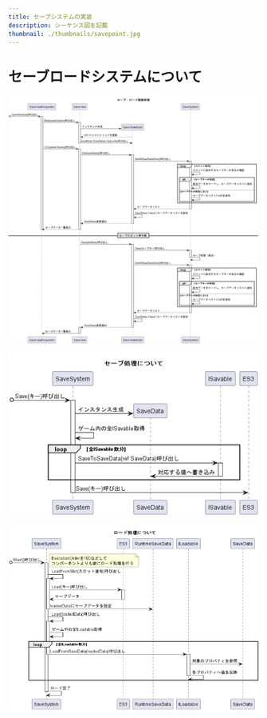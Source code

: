 ```yaml
---
title: セーブシステムの実装
description: シーケンス図を記載
thumbnail: ./thumbnails/savepoint.jpg
---
```


# セーブロードシステムについて

![セーブ画面](./imgs/save/save_system.png)

![セーブの仕組み](./imgs/save/save_logic.png)

![ロードの仕組み](./imgs/save/load_logic.png)